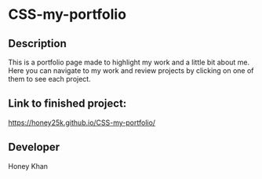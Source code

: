 # CSS-my-portfolio

## Description 
This is a portfolio page made to highlight my work and a little bit about me. Here you can navigate to my work and review projects by clicking on one of them to see each project.

## Link to finished project:

https://honey25k.github.io/CSS-my-portfolio/   

## Developer
Honey Khan

